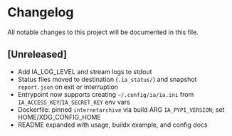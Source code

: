 # Changelog

All notable changes to this project will be documented in this file.

## [Unreleased]
- Add IA_LOG_LEVEL and stream logs to stdout
- Status files moved to destination (`.ia_status/`) and snapshot `report.json` on exit or interruption
- Entrypoint now supports creating `~/.config/ia/ia.ini` from `IA_ACCESS_KEY`/`IA_SECRET_KEY` env vars
- Dockerfile: pinned `internetarchive` via build ARG `IA_PYPI_VERSION`; set HOME/XDG_CONFIG_HOME
- README expanded with usage, buildx example, and config docs
